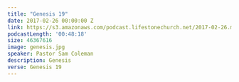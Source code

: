 ```yaml
---
title: "Genesis 19"
date: 2017-02-26 00:00:00 Z
link: https://s3.amazonaws.com/podcast.lifestonechurch.net/2017-02-26.mp3
podcastLength: '00:48:18'
size: 46367616
image: genesis.jpg
speaker: Pastor Sam Coleman
description: Genesis
verse: Genesis 19
---
```

